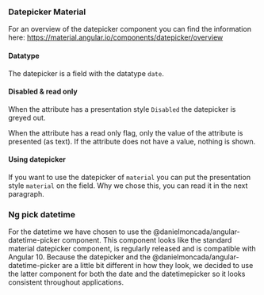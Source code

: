 ### Datepicker Material
For an overview of the datepicker component you can find the information here: https://material.angular.io/components/datepicker/overview

#### Datatype
The datepicker is a field with the datatype `date`.

#### Disabled & read only
When the attribute has a presentation style `Disabled` the datepicker is greyed out.

When the attribute has a read only flag, only the value of the attribute is presented (as text). If the attribute does not have a value, nothing is shown.

#### Using datepicker
If you want to use the datepicker of `material` you can put the presentation style `material` on the field. Why we chose this, you can read it in the next paragraph.

### Ng pick datetime
For the datetime we have chosen to use the @danielmoncada/angular-datetime-picker component. This component looks like the standard material datepicker component, is regularly released and is compatible with Angular 10. 
Because the datepicker and the @danielmoncada/angular-datetime-picker are a little bit different in how they look, we decided to use the latter component for both the date and the datetimepicker so it looks consistent throughout applications. 
